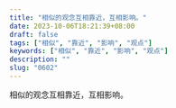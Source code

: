 ```yaml
---
title: "相似的观念互相靠近，互相影响。"
date: 2023-10-06T18:21:39+08:00
draft: false
tags: ["相似", "靠近", "影响", "观点"]
keywords: ["相似", "靠近", "影响", "观点"]
description: ""
slug: "0602"
---
```


相似的观念互相靠近，互相影响。